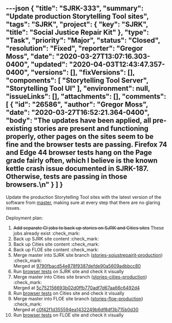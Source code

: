 ---json
{
  "title": "SJRK-333",
  "summary": "Update production Storytelling Tool sites",
  "tags": "SJRK",
  "project": {
    "key": "SJRK",
    "title": "Social Justice Repair Kit"
  },
  "type": "Task",
  "priority": "Major",
  "status": "Closed",
  "resolution": "Fixed",
  "reporter": "Gregor Moss",
  "date": "2020-03-27T13:07:16.303-0400",
  "updated": "2020-04-03T12:43:47.357-0400",
  "versions": [],
  "fixVersions": [],
  "components": [
    "Storytelling Tool Server",
    "Storytelling Tool UI"
  ],
  "environment": null,
  "issueLinks": [],
  "attachments": [],
  "comments": [
    {
      "id": "26586",
      "author": "Gregor Moss",
      "date": "2020-03-27T16:52:21.364-0400",
      "body": "The updates have been applied, all pre-existing stories are present and functioning properly, other pages on the sites seem to be fine and the browser tests are passing. Firefox 74 and Edge 44 browser tests hang on the Page grade fairly often, which I believe is the known kettle crash issue documented in SJRK-187. Otherwise, tests are passing in those browsers.\n"
    }
  ]
}
---
Update the production Storytelling Tool sites with the latest version of the software from [master](https://github.com/fluid-project/sjrk-story-telling/tree/master), making sure at every step that there are no glaring issues.

Deployment plan:

1. ~~Add separate CI jobs to back up stories on SJRK and Cities sites~~ These jobs already exist :check\_mark:
2. Back up SJRK site content :check\_mark:
3. Back up Cities site content :check\_mark:
4. Back up FLOE site content :check\_mark:
5. Merge master into SJRK site branch ([stories-sojustrepairit-production](https://github.com/fluid-project/sjrk-story-telling/tree/stories-sojustrepairit-production)) :check\_mark:\
   Merged at [9790fbacd54e878f9387defde90a5609adbbcc80](https://github.com/fluid-project/sjrk-story-telling/commit/9790fbacd54e878f9387defde90a5609adbbcc80)
6. Run [browser tests](http://stories.sojustrepairit.org/tests/) on SJRK site and check it visually
7. Merge master into Cities site branch ([stories-cities-production](https://github.com/fluid-project/sjrk-story-telling/tree/stories-cities-production)) :check\_mark:\
   Merged at [5c752156693b02d0ffb770adf7d67aa66c6492d4](https://github.com/fluid-project/sjrk-story-telling/commit/5c752156693b02d0ffb770adf7d67aa66c6492d4)
8. Run [browser tests](https://stories.cities.inclusivedesign.ca/tests/) on Cities site and check it visually
9. Merge master into FLOE site branch ([stories-floe-production](https://github.com/fluid-project/sjrk-story-telling/tree/stories-floe-production)) :check\_mark:\
   Merged at [c0f42f1d355594ea1432249b6df8df3b715b0d30](https://github.com/fluid-project/sjrk-story-telling/commit/c0f42f1d355594ea1432249b6df8df3b715b0d30)
10. Run [browser tests](https://stories.floeproject.org/tests/) on FLOE site and check it visually

        
